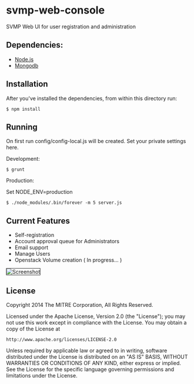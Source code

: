# svmp-web-console

SVMP Web UI for user registration and administration

## Dependencies:

* [Node.js](http://nodejs.org/)
* [Mongodb](http://www.mongodb.org/)

## Installation

After you've installed the dependencies, from within this directory run:

```
$ npm install
```

## Running

On first run config/config-local.js will be created. Set your private settings here.

Development:

```
$ grunt
```

Production:

Set NODE_ENV=production

```
$ ./node_modules/.bin/forever -m 5 server.js
```

## Current Features

* Self-registration
* Account approval queue for Administrators
* Email support
* Manage Users
* Openstack Volume creation ( In progress... )


<img src="https://raw.githubusercontent.com/SVMP/svmp-web-console/master/screen_shot.png" alt="Screenshot" border="1"/>


## License
Copyright 2014 The MITRE Corporation, All Rights Reserved.

Licensed under the Apache License, Version 2.0 (the "License");
you may not use this work except in compliance with the License.
You may obtain a copy of the License at

    http://www.apache.org/licenses/LICENSE-2.0

Unless required by applicable law or agreed to in writing, software
distributed under the License is distributed on an "AS IS" BASIS,
WITHOUT WARRANTIES OR CONDITIONS OF ANY KIND, either express or implied.
See the License for the specific language governing permissions and
limitations under the License.

